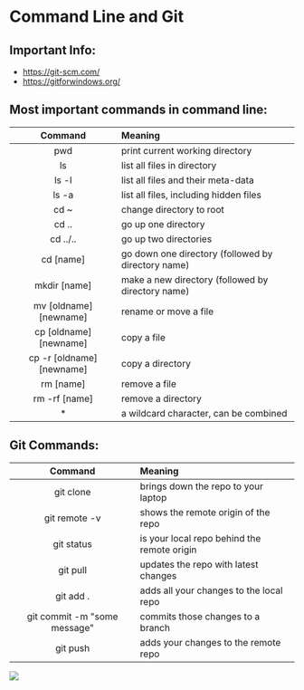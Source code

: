 # Command Line and Git

## Important Info:
* https://git-scm.com/
* https://gitforwindows.org/

## Most important commands in command line:

| Command | Meaning |
|:---:|:---|
| pwd | print current working directory |
| ls | list all files in directory |
| ls -l | list all files and their meta-data |
| ls -a | list all files, including hidden files |
| cd ~ | change directory to root |
| cd .. | go up one directory |
| cd ../.. | go up two directories |
| cd [name] | go down one directory (followed by directory name) |
| mkdir [name] | make a new directory (followed by directory name) |
| mv [oldname] [newname] | rename or move a file  |
| cp [oldname] [newname] | copy a file |
| cp -r [oldname] [newname] | copy a directory |
| rm [name] | remove a file |
| rm -rf [name] | remove a directory |
| * | a wildcard character, can be combined |  

## Git Commands:
| Command | Meaning |
|:---:|:---|
| git clone | brings down the repo to your laptop |
| git remote -v | shows the remote origin of the repo |
| git status | is your local repo behind the remote origin |
| git pull | updates the repo with latest changes |
| git add . | adds all your changes to the local repo |
| git commit -m "some message" | commits those changes to a branch |
| git push | adds your changes to the remote repo |

![](https://www.nobledesktop.com/image/gitresources/git-branches-merge.png)
